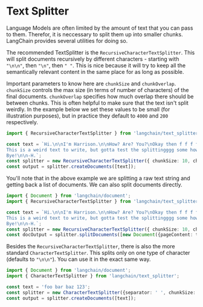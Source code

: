 # Text Splitter

Language Models are often limited by the amount of text that you can pass to them.
Therefor, it is neccessary to split them up into smaller chunks.
LangChain provides several utilities for doing so.

The recommended TextSplitter is the `RecursiveCharacterTextSplitter`.
This will split documents recursively by different characters - starting with `"\n\n"`, then `"\n"`, then `" "`. This is nice because it will try to keep all the semantically relevant content in the same place for as long as possible.

Important parameters to know here are `chunkSize` and `chunkOverlap`. `chunkSize` controls the max size (in terms of number of characters) of the final documents. `chunkOverlap` specifies how much overlap there should be between chunks. This is often helpful to make sure that the text isn't split weirdly. In the example below we set these values to be small (for illustration purposes), but in practice they default to `4000` and `200` respectively.

```typescript
import { RecursiveCharacterTextSplitter } from 'langchain/text_splitter';

const text = `Hi.\n\nI'm Harrison.\n\nHow? Are? You?\nOkay then f f f f.
This is a weird text to write, but gotta test the splittingggg some how.\n\n
Bye!\n\n-H.`;
const splitter = new RecursiveCharacterTextSplitter({ chunkSize: 10, chunkOverlap: 1 });
const output = splitter.createDocuments([text]);
```

You'll note that in the above example we are splitting a raw text string and getting back a list of documents.
We can also split documents directly.

```typescript
import { Document } from 'langchain/document';
import { RecursiveCharacterTextSplitter } from 'langchain/text_splitter';

const text = `Hi.\n\nI'm Harrison.\n\nHow? Are? You?\nOkay then f f f f.
This is a weird text to write, but gotta test the splittingggg some how.\n\n
Bye!\n\n-H.`;
const splitter = new RecursiveCharacterTextSplitter({ chunkSize: 10, chunkOverlap: 1 });
const docOutput = splitter.splitDocuments([new Document({pageContent: text})]);
```

Besides the `RecursiveCharacterTextSplitter`, there is also the more standard `CharacterTextSplitter`.
This splits only on one type of character (defaults to `"\n\n"`). You can use it in the exact same way.

```typescript
import { Document } from 'langchain/document';
import { CharacterTextSplitter } from 'langchain/text_splitter';

const text = 'foo bar baz 123';
const splitter = new CharacterTextSplitter({separator: ' ', chunkSize: 7, chunkOverlap: 3 });
const output = splitter.createDocuments([text]);
```
